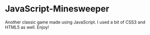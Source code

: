 # JavaScript-Minesweeper
Another classic game made using JavaScript. I used a bit of CSS3 and HTML5 as well. Enjoy!
